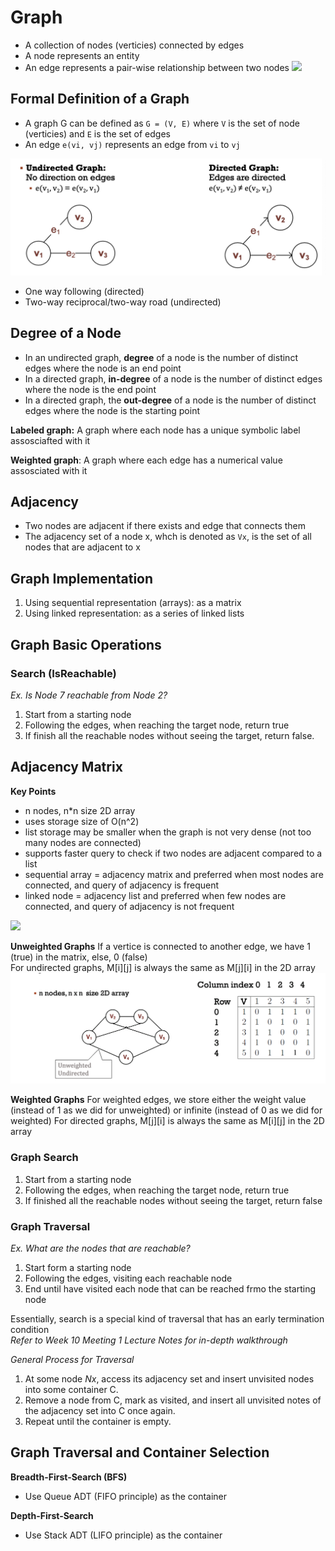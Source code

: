 # Graph
- A collection of nodes (verticies) connected by edges
- A node represents an entity
- An edge represents a pair-wise relationship between two nodes
![](/images/basic-graph.png)

## Formal Definition of a Graph
- A graph G can be defined as `G = (V, E)` where `V` is the set of node (verticies) and `E` is the set of edges
- An edge `e(vi, vj)` represents an edge from `vi` to `vj`

![](images/undirected-vs-directed-graph.png)
- One way following (directed)
- Two-way reciprocal/two-way road (undirected)

## Degree of a Node
- In an undirected graph, **degree** of a node is the number of distinct edges where the node is an end point
- In a directed graph, **in-degree** of a node is the number of distinct edges where the node is the end point
- In a directed graph, the **out-degree** of a node is the number of distinct edges where the node is the starting point

**Labeled graph:** A graph where each node has a unique symbolic label assosciafted with it

**Weighted graph**: A graph where each edge has a numerical value assosciated with it

## Adjacency
- Two nodes are adjacent if there exists and edge that connects them
- The adjacency set of a node x, whch is denoted as `Vx`, is the set of all nodes that are adjacent to x

## Graph Implementation
1. Using sequential representation (arrays): as a matrix
2. Using linked representation: as a series of linked lists 

## Graph Basic Operations
### Search (IsReachable)
*Ex. Is Node 7 reachable from Node 2?*
1. Start from a starting node
2. Following the edges, when reaching the target node, return true
3. If finish all the reachable nodes without seeing the target, return false.

## Adjacency Matrix
**Key Points**
- n nodes, n*n size 2D array<br/>
- uses storage size of O(n^2) 
- list storage may be smaller when the graph is not very dense (not too many nodes are connected)
- supports faster query to check if two nodes are adjacent compared to a list
- sequential array = adjacency matrix and preferred when most nodes are connected, and query of adjacency is frequent 
- linked node = adjacency list and preferred when few nodes are connected, and query of adjacency is not frequent 

![](images/adjacency-matrix-diagram.png)

**Unweighted Graphs**
If a vertice is connected to another edge, we have 1 (true) in the matrix, else, 0 (false)<br/>
For undirected graphs, M[i][j] is always the same as M[j][i] in the 2D array 
![Unweighted Graph](images/117402196_316739662909821_7787893861930009516_n.png)

**Weighted Graphs** 
For weighted edges, we store either the weight value (instead of 1 as we did for unweighted) or infinite (instead of 0 as we did for weighted)
For directed graphs, M[j][i] is always the same as M[i][j] in the 2D array 

### Graph Search 
1. Start from a starting node 
2. Following the edges, when reaching the target node, return true 
3. If finished all the reachable nodes without seeing the target, return false 

### Graph Traversal
*Ex. What are the nodes that are reachable?*
1. Start form a starting node
2. Following the edges, visiting each reachable node
3. End until have visited each node that can be reached frmo the starting node

Essentially, search is a special kind of traversal that has an early termination condition<br/>
*Refer to Week 10 Meeting 1 Lecture Notes for in-depth walkthrough* 

*General Process for Traversal* 
1. At some node *Nx*, access its adjacency set and insert unvisited nodes into some container C. 
2. Remove a node from C, mark as visited, and insert all unvisited notes of the adjacency set into C once again. 
3. Repeat until the container is empty. 

## Graph Traversal and Container Selection
**Breadth-First-Search (BFS)**
- Use Queue ADT (FIFO principle) as the container

**Depth-First-Search**
- Use Stack ADT (LIFO principle) as the container
